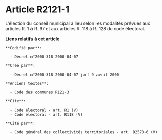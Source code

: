 # Article R2121-1

L'élection du conseil municipal a lieu selon les modalités prévues aux articles R. 1 à R. 97 et aux articles R. 118 à R. 128
du code électoral.

**Liens relatifs à cet article**

	**Codifié par**:

	  - Décret n°2000-318 2000-04-07

	**Créé par**:

	  - Décret n°2000-318 2000-04-07 jorf 9 avril 2000

	**Anciens textes**:

	  - Code des communes R121-3

	**Cite**:

	  - Code électoral - art. R1 (V)
	  - Code électoral - art. R118 (V)

	**Cité par**:

	  - Code général des collectivités territoriales - art. D2573-6 (V)
